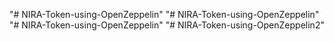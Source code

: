 "# NIRA-Token-using-OpenZeppelin" 
"# NIRA-Token-using-OpenZeppelin" 
"# NIRA-Token-using-OpenZeppelin" 
"# NIRA-Token-using-OpenZeppelin2" 
